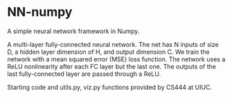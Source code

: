 # NN-numpy
A simple neural network framework in Numpy.

A multi-layer fully-connected neural network. The net has N inputs of size D, a hidden layer dimension of H, and output dimension C.  We train the network with a mean squared error (MSE) loss function. The network uses a ReLU nonlinearity after each FC layer but the last one. The outputs of the last fully-connected layer are passed through a ReLU. 

Starting code and utils.py, viz.py functions provided by CS444 at UIUC.